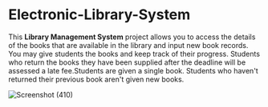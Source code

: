 # Electronic-Library-System 

<p>
 This <b>Library Management System</b> project allows you to access the details of the books that are available in the library and input new book records. You may give students the books and keep track of their progress. Students who return the books they have been supplied after the deadline will be assessed a late fee.Students are given a single book. Students who haven't returned their previous book aren't given new books.
</p>

![Screenshot (410)](https://user-images.githubusercontent.com/43209472/93245763-6557ad80-f7a9-11ea-84a2-0cffc1519431.png)
